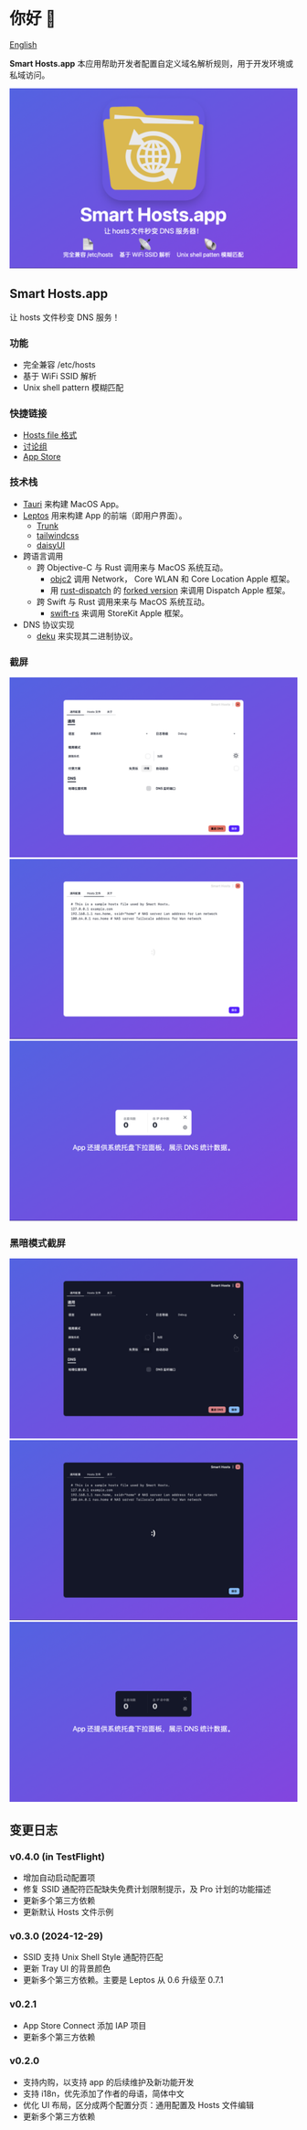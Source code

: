 # 你好 👋

[English](./README.md)

**Smart Hosts.app** 本应用帮助开发者配置自定义域名解析规则，用于开发环境或私域访问。

![Front Poster](./Poster.zh.png)

## Smart Hosts.app

让 hosts 文件秒变 DNS 服务！

### 功能

- 完全兼容 /etc/hosts
- 基于 WiFi SSID 解析
- Unix shell pattern 模糊匹配

### 快捷链接

- [Hosts file 格式](./Hosts.zh.md)
- [讨论组](https://github.com/orgs/Smart-Hosts/discussions)
- [App Store](https://apps.apple.com/us/app/smart-hosts/id6738317830)

### 技术栈

- [Tauri](https://github.com/tauri-apps/tauri) 来构建 MacOS App。
- [Leptos](https://github.com/leptos-rs/leptos)
  用来构建 App 的前端（即用户界面）。
  - [Trunk](https://github.com/trunk-rs/trunk)
  - [tailwindcss](https://github.com/tailwindlabs/tailwindcss)
  - [daisyUI](https://github.com/saadeghi/daisyui)
- 跨语言调用
  - 跨 Objective-C 与 Rust 调用来与 MacOS 系统互动。
    - [objc2](https://github.com/madsmtm/objc2) 调用 Network，
      Core WLAN 和 Core Location Apple 框架。
    - 用 [rust-dispatch](https://github.com/SSheldon/rust-dispatch) 的 [forked version](https://github.com/turbocool3r/rust-dispatch)
      来调用 Dispatch Apple 框架。
  - 跨 Swift 与 Rust 调用来来与 MacOS 系统互动。
    - [swift-rs](swift-rs)
      来调用 StoreKit Apple 框架。
- DNS 协议实现
  - [deku](https://github.com/sharksforarms/deku) 来实现其二进制协议。

### 截屏

![preferences window | general](./screenshots/PreferencesGeneral.zh.png)
![preferences window | hosts file](./screenshots/PreferencesHostsFile.zh.png)
![tray window](./screenshots/Tray.zh.png)

### 黑暗模式截屏

![preferences window | general](./screenshots_dark/PreferencesGeneral.zh.png)
![preferences window | hosts file](./screenshots_dark/PreferencesHostsFile.zh.png)
![tray window](./screenshots_dark/Tray.zh.png)

## 变更日志

### v0.4.0 (in TestFlight)

- 增加自动启动配置项
- 修复 SSID 通配符匹配缺失免费计划限制提示，及 Pro 计划的功能描述
- 更新多个第三方依赖
- 更新默认 Hosts 文件示例

### v0.3.0 (2024-12-29)

- SSID 支持 Unix Shell Style 通配符匹配
- 更新 Tray UI 的背景颜色
- 更新多个第三方依赖。主要是 Leptos 从 0.6 升级至 0.7.1

### v0.2.1

- App Store Connect 添加 IAP 项目
- 更新多个第三方依赖

### v0.2.0

- 支持内购，以支持 app 的后续维护及新功能开发
- 支持 i18n，优先添加了作者的母语，简体中文
- 优化 UI 布局，区分成两个配置分页：通用配置及 Hosts 文件编辑
- 更新多个第三方依赖
